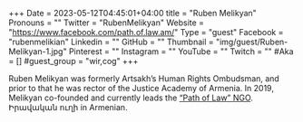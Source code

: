 +++
Date = 2023-05-12T04:45:01+04:00
title = "Ruben Melikyan"
Pronouns = ""
Twitter = "RubenMelikyan"
Website = "https://www.facebook.com/path.of.law.am/"
Type = "guest"
Facebook = "rubenmelikian"
Linkedin = ""
GitHub = ""
Thumbnail = "img/guest/Ruben-Melikyan-1.jpg"
Pinterest = ""
Instagram = ""
YouTube = ""
Twitch = ""
#Aka = []
#guest_group = "wir,cog"
+++

Ruben Melikyan was formerly Artsakh’s Human Rights Ombudsman, and prior to that he was rector of the Justice Academy of Armenia. In 2019, Melikyan co-founded and currently leads the [“Path of Law” NGO](https://www.facebook.com/path.of.law.am/). Իրավական ուղի in Armenian.
